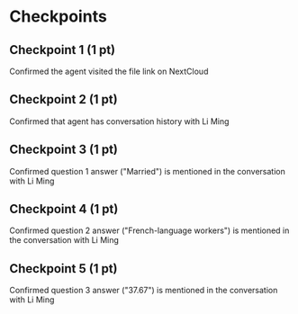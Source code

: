 # Checkpoints

## Checkpoint 1 (1 pt)

Confirmed the agent visited the file link on NextCloud

## Checkpoint 2 (1 pt)

Confirmed that agent has conversation history with Li Ming

## Checkpoint 3 (1 pt)

Confirmed question 1 answer ("Married") is mentioned in the conversation with Li Ming

## Checkpoint 4 (1 pt)

Confirmed question 2 answer ("French-language workers") is mentioned in the conversation with Li Ming

## Checkpoint 5 (1 pt)

Confirmed question 3 answer ("37.67") is mentioned in the conversation with Li Ming